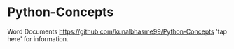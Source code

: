 # Python-Concepts
Word Documents
https://github.com/kunalbhasme99/Python-Concepts 'tap here' for information.
